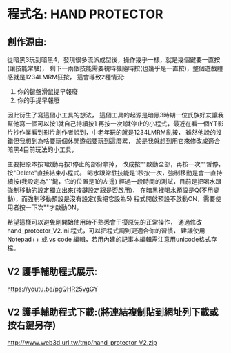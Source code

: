 # 程式名: HAND PROTECTOR

## 創作源由:
從暗黑3玩到暗黑4，發現很多流派成型後，操作幾乎一樣，就是幾個鍵要一直按(讓技能常駐)，
剩下一兩個技能需要視時機隨時按(也幾乎是一直按)，整個遊戲體感就是1234LMRM狂按，
這會導致2種情況:
1. 你的鍵盤滑鼠提早報廢
2. 你的手提早報廢

因此衍生了寫這個小工具的想法，
這個工具的起源是暗黑3時期一位氏族好友讓我幫他寫一個可以按1就自己持續按1 再按一次1就停止的小程式，最近在看一個YT影片抄作業看到影片創作者說到，中老年玩的就是1234LMRM亂按，
雖然他說的沒錯但我想到為啥要玩個休閒遊戲要玩到這麼累，
於是我就想到用它來修改成適合暗黑4目前玩法的小工具，

主要把原本按1啟動再按1停止的部份拿掉，
改成按"\"啟動全部，再按一次"\"暫停，按"Delete"直接結束小程式。
喝水跟常駐技能是1秒按一次，強制移動是會一直持續按(我設定為"`'鍵，它的位置是1的左邊)
經過一段時間的測試，目前是把喝水跟強制移動的設定獨立出來(按鍵設定跟是否啟用)，
在暗黑裡喝水預設是Q(不用變動)，而強制移動預設是沒有設定(我把它設為5)
程式開啟預設不啟動ON，需要使用者按一下次"\"才啟動ON，

希望這樣可以避免剛開始使用時不熟悉會干擾原先的正常操作，
通過修改 hand_protector_V2.ini 程式，可以把程式調到更適合你的習慣，
建議使用 Notepad++ 或 vs code 編輯，若用內建的記事本編輯需注意用unicode格式存檔。

## V2 護手輔助程式展示:
https://youtu.be/pgQHR25vgGY

## V2 護手輔助程式下載:(將連結複制貼到網址列下載或按右鍵另存)
http://www.web3d.url.tw/tmp/hand_protector_V2.zip


